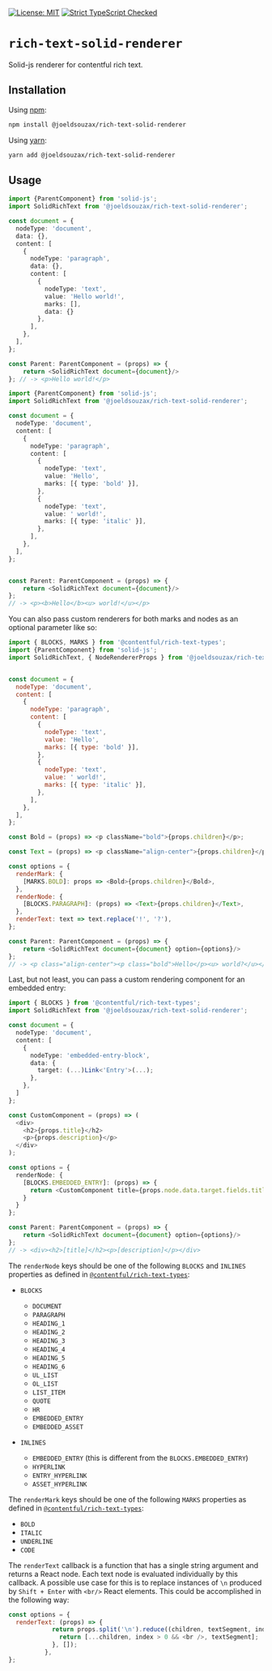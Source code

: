 [![License: MIT](https://img.shields.io/badge/License-MIT-yellow.svg)](https://opensource.org/licenses/MIT) [![Strict TypeScript Checked](https://badgen.net/badge/TS/Strict "Strict TypeScript Checked")](https://www.typescriptlang.org)
# `rich-text-solid-renderer`

Solid-js renderer for contentful rich text.

## Installation

Using [npm](http://npmjs.org/):

```sh
npm install @joeldsouzax/rich-text-solid-renderer
```

Using [yarn](https://yarnpkg.com/):

```sh
yarn add @joeldsouzax/rich-text-solid-renderer
```

## Usage

```typescript
import {ParentComponent} from 'solid-js';
import SolidRichText from '@joeldsouzax/rich-text-solid-renderer';

const document = {
  nodeType: 'document',
  data: {},
  content: [
    {
      nodeType: 'paragraph',
      data: {},
      content: [
        {
          nodeType: 'text',
          value: 'Hello world!',
          marks: [],
          data: {}
        },
      ],
    },
  ],
};

const Parent: ParentComponent = (props) => {
    return <SolidRichText document={document}/>
}; // -> <p>Hello world!</p>
```

```typescript
import {ParentComponent} from 'solid-js';
import SolidRichText from '@joeldsouzax/rich-text-solid-renderer';

const document = {
  nodeType: 'document',
  content: [
    {
      nodeType: 'paragraph',
      content: [
        {
          nodeType: 'text',
          value: 'Hello',
          marks: [{ type: 'bold' }],
        },
        {
          nodeType: 'text',
          value: ' world!',
          marks: [{ type: 'italic' }],
        },
      ],
    },
  ],
};


const Parent: ParentComponent = (props) => {
    return <SolidRichText document={document}/>
};
// -> <p><b>Hello</b><u> world!</u></p>
```

You can also pass custom renderers for both marks and nodes as an optional parameter like so:

```javascript
import { BLOCKS, MARKS } from '@contentful/rich-text-types';
import {ParentComponent} from 'solid-js';
import SolidRichText, { NodeRendererProps } from '@joeldsouzax/rich-text-solid-renderer';


const document = {
  nodeType: 'document',
  content: [
    {
      nodeType: 'paragraph',
      content: [
        {
          nodeType: 'text',
          value: 'Hello',
          marks: [{ type: 'bold' }],
        },
        {
          nodeType: 'text',
          value: ' world!',
          marks: [{ type: 'italic' }],
        },
      ],
    },
  ],
};

const Bold = (props) => <p className="bold">{props.children}</p>;

const Text = (props) => <p className="align-center">{props.children}</p>;

const options = {
  renderMark: {
    [MARKS.BOLD]: props => <Bold>{props.children}</Bold>,
  },
  renderNode: {
    [BLOCKS.PARAGRAPH]: (props) => <Text>{props.children}</Text>,
  },
  renderText: text => text.replace('!', '?'),
};

const Parent: ParentComponent = (props) => {
    return <SolidRichText document={document} option={options}/>
};
// -> <p class="align-center"><p class="bold">Hello</p><u> world?</u></p>
```

Last, but not least, you can pass a custom rendering component for an embedded entry:

```typescript
import { BLOCKS } from '@contentful/rich-text-types';
import SolidRichText from '@joeldsouzax/rich-text-solid-renderer';

const document = {
  nodeType: 'document',
  content: [
    {
      nodeType: 'embedded-entry-block',
      data: {
        target: (...)Link<'Entry'>(...);
      },
    },
  ]
};

const CustomComponent = (props) => (
  <div>
    <h2>{props.title}</h2>
    <p>{props.description}</p>
  </div>
);

const options = {
  renderNode: {
    [BLOCKS.EMBEDDED_ENTRY]: (props) => {
      return <CustomComponent title={props.node.data.target.fields.title} description={props.node.data.target.fields.description} />
    }
  }
};

const Parent: ParentComponent = (props) => {
    return <SolidRichText document={document} option={options}/>
};
// -> <div><h2>[title]</h2><p>[description]</p></div>
```

The `renderNode` keys should be one of the following `BLOCKS` and `INLINES` properties as defined in [`@contentful/rich-text-types`](https://www.npmjs.com/package/@contentful/rich-text-types):

- `BLOCKS`

  - `DOCUMENT`
  - `PARAGRAPH`
  - `HEADING_1`
  - `HEADING_2`
  - `HEADING_3`
  - `HEADING_4`
  - `HEADING_5`
  - `HEADING_6`
  - `UL_LIST`
  - `OL_LIST`
  - `LIST_ITEM`
  - `QUOTE`
  - `HR`
  - `EMBEDDED_ENTRY`
  - `EMBEDDED_ASSET`

- `INLINES`
  - `EMBEDDED_ENTRY` (this is different from the `BLOCKS.EMBEDDED_ENTRY`)
  - `HYPERLINK`
  - `ENTRY_HYPERLINK`
  - `ASSET_HYPERLINK`

The `renderMark` keys should be one of the following `MARKS` properties as defined in [`@contentful/rich-text-types`](https://www.npmjs.com/package/@contentful/rich-text-types):

- `BOLD`
- `ITALIC`
- `UNDERLINE`
- `CODE`

The `renderText` callback is a function that has a single string argument and returns a React node. Each text node is evaluated individually by this callback. A possible use case for this is to replace instances of `\n` produced by `Shift + Enter` with `<br/>` React elements. This could be accomplished in the following way:

```javascript
const options = {
  renderText: (props) => {
            return props.split('\n').reduce((children, textSegment, index) => {
              return [...children, index > 0 && <br />, textSegment];
            }, []);
          },
};
```

